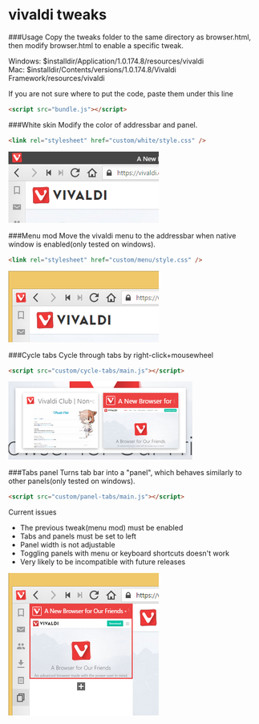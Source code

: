 # vivaldi tweaks

###Usage
Copy the tweaks folder to the same directory as browser.html, then modify browser.html to enable a specific tweak.

Windows: $installdir/Application/1.0.174.8/resources/vivaldi<br>
Mac: $installdir/Contents/versions/1.0.174.8/Vivaldi Framework/resources/vivaldi

If you are not sure where to put the code, paste them under this line
````html
<script src="bundle.js"></script>
````


###White skin
Modify the color of addressbar and panel.
````html
<link rel="stylesheet" href="custom/white/style.css" />
````
![](/screenshots/white.png?raw=true)

###Menu mod
Move the vivaldi menu to the addressbar when native window is enabled(only tested on windows).
````html
<link rel="stylesheet" href="custom/menu/style.css" />
````
![](/screenshots/menu.png?raw=true)

###Cycle tabs
Cycle through tabs by right-click+mousewheel
````html
<script src="custom/cycle-tabs/main.js"></script>
````
![](/screenshots/cycle-tabs.png?raw=true)

###Tabs panel
Turns tab bar into a "panel", which behaves similarly to other panels(only tested on windows).
````html
<script src="custom/panel-tabs/main.js"></script>
````

Current issues

* The previous tweak(menu mod) must be enabled
* Tabs and panels must be set to left
* Panel width is not adjustable
* Toggling panels with menu or keyboard shortcuts doesn't work
* Very likely to be incompatible with future releases

![](/screenshots/panel-tabs.png?raw=true)
